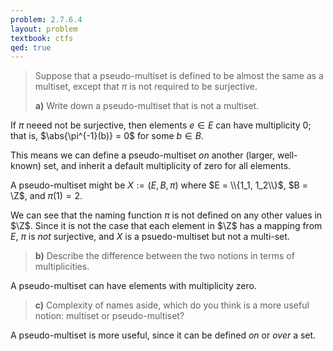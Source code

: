 ```yaml
---
problem: 2.7.6.4 
layout: problem
textbook: ctfs
qed: true
---
```


> Suppose that a pseudo-multiset is defined to be almost the same as a multiset,
> except that $\pi$ is not required to be surjective.
> 
> **a)**  Write down a pseudo-multiset that is not a multiset.

If $\pi$ neeed not be surjective, then elements $e\in E$ can have multiplicity
0; that is, $\abs{\pi^{-1}(b)} = 0$ for some $b\in B$. 

This means we can define a pseudo-multiset _on_ another (larger, well-known)
set, and inherit a default multiplicity of zero for all elements.

A pseudo-multiset might be $X := (E, B, \pi)$ where $E = \\{1_1, 1_2\\}$, $B =
\Z$, and $\pi(1) = 2$. 

We can see that the naming function $\pi$ is not defined on any other values in
$\Z$. Since it is not the case that each element in $\Z$ has a mapping from
$E$, $\pi$ is _not_ surjective, and $X$ is a psuedo-multiset but not a
multi-set.
 
> **b)** Describe the difference between the two notions in terms of
> multiplicities.

A pseudo-multiset can have elements with multiplicity zero.
 
> **c)** Complexity of names aside, which do you think is a more useful notion:
> multiset or pseudo-multiset?

A pseudo-multiset is more useful, since it can be defined _on_ or _over_ a set.
